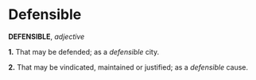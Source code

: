 # Defensible

**DEFENSIBLE**, _adjective_

**1.** That may be defended; as a _defensible_ city.

**2.** That may be vindicated, maintained or justified; as a _defensible_ cause.